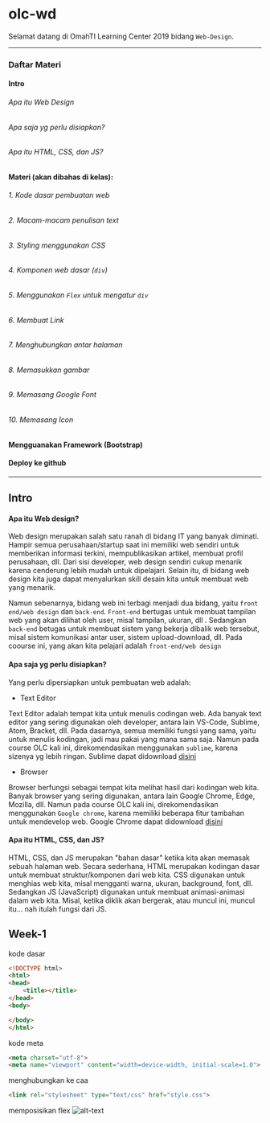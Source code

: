 # olc-wd


Selamat datang di OmahTI Learning Center 2019
bidang `Web-Design`.

________________________________________________________________________



###  Daftar Materi
#### Intro
###### Apa itu Web Design
###### Apa saja yg perlu disiapkan?
###### Apa itu HTML, CSS, dan JS?
#### Materi (akan dibahas di kelas):
###### 1. Kode dasar pembuatan web
###### 2. Macam-macam penulisan text
###### 3. Styling menggunakan CSS
###### 4. Komponen web dasar (`div`) 
###### 5. Menggunakan `Flex` untuk mengatur `div`
###### 6. Membuat Link
###### 7. Menghubungkan antar halaman
###### 8. Memasukkan gambar
###### 9. Memasang Google Font
###### 10. Memasang Icon
#### Mengguanakan Framework (Bootstrap)
#### Deploy ke github

_____________________________________________________
## Intro
#### Apa itu Web design?
Web design merupakan salah satu ranah di bidang IT yang banyak diminati. Hampir semua perusahaan/startup saat ini memiliki web sendiri untuk memberikan informasi terkini, mempublikasikan artikel, membuat profil perusahaan, dll. Dari sisi developer, web design sendiri cukup menarik karena cenderung lebih mudah untuk dipelajari. Selain itu, di bidang web design kita juga dapat menyalurkan skill desain kita untuk membuat web yang menarik.

Namun sebenarnya, bidang web ini terbagi menjadi dua bidang, yaitu `front end/web design` dan `back-end`. `Front-end` bertugas untuk membuat tampilan web yang akan dilihat oleh user, misal tampilan, ukuran, dll . Sedangkan `back-end` betugas untuk membuat sistem yang bekerja dibalik web tersebut, misal sistem komunikasi antar user, sistem upload-download, dll.  Pada coourse ini, yang akan kita pelajari adalah `front-end/web design`
#### Apa saja yg perlu disiapkan?
Yang perlu dipersiapkan untuk pembuatan web adalah:
* Text Editor

Text Editor adalah tempat kita untuk menulis codingan web. Ada banyak text editor yang sering digunakan oleh developer, antara lain VS-Code, Sublime, Atom, Bracket, dll. Pada dasarnya, semua memiliki fungsi yang sama, yaitu untuk menulis kodingan, jadi mau pakai yang mana sama saja. Namun pada course OLC kali ini, direkomendasikan menggunakan `sublime`, karena sizenya yg lebih ringan. Sublime dapat didownload [disini](https://www.sublimetext.com/)
* Browser

Browser berfungsi sebagai tempat kita melihat hasil dari kodingan web kita. Banyak browser yang sering digunakan, antara lain Google Chrome, Edge, Mozilla, dll. Namun pada course OLC kali ini, direkomendasikan menggunakan `Google chrome`, karena memiliki beberapa fitur tambahan untuk mendevelop web. Google Chrome dapat didownload [disini](https://www.google.co.id/chrome/)
	
#### Apa itu HTML, CSS, dan JS?
HTML, CSS, dan JS merupakan "bahan dasar" ketika kita akan memasak sebuah halaman web. Secara sederhana, HTML merupakan kodingan dasar untuk membuat struktur/komponen dari web kita. CSS digunakan untuk menghias web kita, misal mengganti warna, ukuran, background, font, dll. Sedangkan JS (JavaScript) digunakan untuk membuat animasi-animasi dalam web kita. Misal, ketika diklik akan bergerak, atau muncul ini, muncul itu... nah itulah fungsi dari JS. 


<!--

## Memulai Ngoding untuk membuat web
> **Note**: Kodingan berikut hanyalah outline dari materi, untuk implementasi dan penjelasan lebih lanjut akan disampaikan di kelas
#### 1. Kode dasar pembuatan web
```html
<!DOCTYPE html>
<html>
<head>
	<title></title>
</head>
<body>

</body>
</html>
```
Menambahkan meta
```html
<meta charset="UTF-8">
<meta name="viewport" content="width=device-width, initial-scale=1.0">

```
#### 2. Macam-macam penulisan text
#### 3. Styling menggunakan CSS
```html
<link rel="stylesheet" type="text/css" href="style.css">
```
#### 4. Komponen web dasar (`div`) 
#### 5. Menggunakan `Flex` untuk mengatur `div`
Tentang `flex` dapat dipelajarai lebih lanjut [disini](https://www.w3schools.com/Css/css3_flexbox.asp)
#### 6. Membuat Link
#### 7. Menghubungkan antar halaman
#### 8. Memasukkan gambar
#### 9. Memasang Google Font

-->

## Week-1
kode dasar
```html
<!DOCTYPE html>
<html>
<head>
	<title></title>
</head>
<body>

</body>
</html>
```
kode meta
```html
<meta charset="utf-8">
<meta name="viewport" content="width=device-width, initial-scale=1.0">
```
menghubungkan ke caa
```html
<link rel="stylesheet" type="text/css" href="style.css">
```
memposisikan flex
![alt-text](https://github.com/galihprad/olc-wd/blob/master/flex.png)
